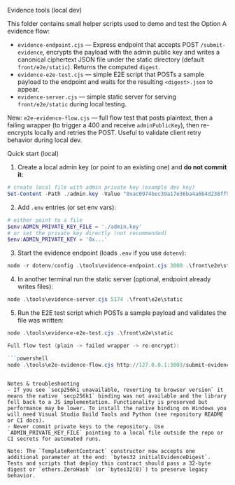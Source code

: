 Evidence tools (local dev)

This folder contains small helper scripts used to demo and test the Option A evidence flow:

- `evidence-endpoint.cjs` — Express endpoint that accepts POST `/submit-evidence`, encrypts the payload with the admin public key and writes a canonical ciphertext JSON file under the static directory (default `front/e2e/static`). Returns the computed `digest`.
- `evidence-e2e-test.cjs` — simple E2E script that POSTs a sample payload to the endpoint and waits for the resulting `<digest>.json` to appear.
- `evidence-server.cjs` — simple static server for serving `front/e2e/static` during local testing.

New: `e2e-evidence-flow.cjs` — full flow test that posts plaintext, then a failing wrapper (to trigger a 400 and receive `adminPublicKey`), then re-encrypts locally and retries the POST. Useful to validate client retry behavior during local dev.

Quick start (local)

1. Create a local admin key (or point to an existing one) and **do not commit it**:

```powershell
# create local file with admin private key (example dev key)
Set-Content -Path ./admin.key -Value "0xac0974bec39a17e36ba4a6b4d238ff944bacb478cbed5efcae784d7bf4f2ff80"
```

2. Add `.env` entries (or set env vars):

```powershell
# either point to a file
$env:ADMIN_PRIVATE_KEY_FILE = './admin.key'
# or set the private key directly (not recommended)
$env:ADMIN_PRIVATE_KEY = '0x...'
```

3. Start the evidence endpoint (loads `.env` if you use `dotenv`):

```powershell
node -r dotenv/config .\tools\evidence-endpoint.cjs 3000 .\front\e2e\static
```

4. In another terminal run the static server (optional, endpoint already writes files):

```powershell
node .\tools\evidence-server.cjs 5174 .\front\e2e\static
```

5. Run the E2E test script which POSTs a sample payload and validates the file was written:

```powershell
node .\tools\evidence-e2e-test.cjs .\front\e2e\static

Full flow test (plain -> failed wrapper -> re-encrypt):

```powershell
node .\tools\e2e-evidence-flow.cjs http://127.0.0.1:3003/submit-evidence
```
```

Notes & troubleshooting
- If you see `secp256k1 unavailable, reverting to browser version` it means the native `secp256k1` binding was not available and the library fell back to a JS implementation. Functionality is preserved but performance may be lower. To install the native binding on Windows you will need Visual Studio Build Tools and Python (see repository README or CI docs).
- Never commit private keys to the repository. Use `ADMIN_PRIVATE_KEY_FILE` pointing to a local file outside the repo or CI secrets for automated runs.

Note: The `TemplateRentContract` constructor now accepts one additional parameter at the end: `bytes32 initialEvidenceDigest`. Tests and scripts that deploy this contract should pass a 32-byte digest or `ethers.ZeroHash` (or `bytes32(0)`) to preserve legacy behavior.

